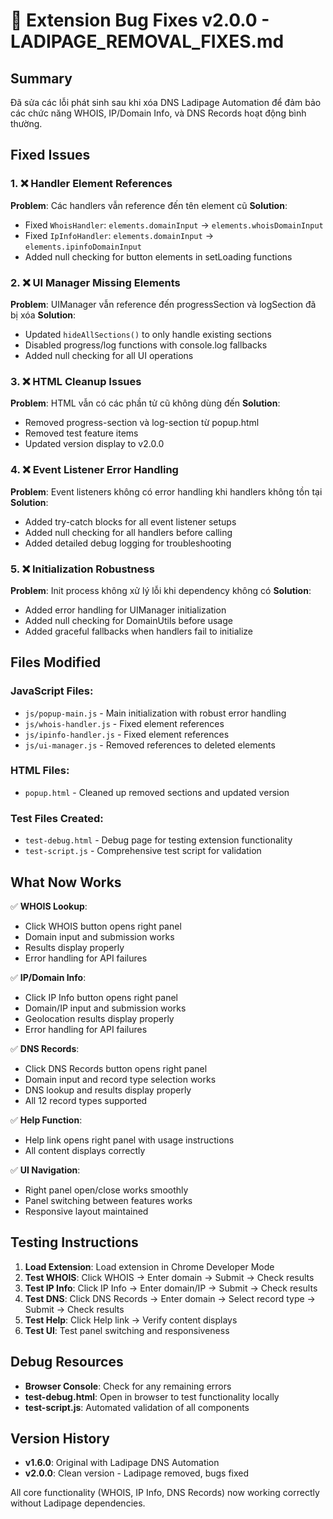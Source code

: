 # 🔧 Extension Bug Fixes v2.0.0 - LADIPAGE_REMOVAL_FIXES.md

## Summary
Đã sửa các lỗi phát sinh sau khi xóa DNS Ladipage Automation để đảm bảo các chức năng WHOIS, IP/Domain Info, và DNS Records hoạt động bình thường.

## Fixed Issues

### 1. ❌ Handler Element References
**Problem**: Các handlers vẫn reference đến tên element cũ
**Solution**: 
- Fixed `WhoisHandler`: `elements.domainInput` → `elements.whoisDomainInput`
- Fixed `IpInfoHandler`: `elements.domainInput` → `elements.ipinfoDomainInput`
- Added null checking for button elements in setLoading functions

### 2. ❌ UI Manager Missing Elements
**Problem**: UIManager vẫn reference đến progressSection và logSection đã bị xóa
**Solution**:
- Updated `hideAllSections()` to only handle existing sections
- Disabled progress/log functions with console.log fallbacks
- Added null checking for all UI operations

### 3. ❌ HTML Cleanup Issues
**Problem**: HTML vẫn có các phần tử cũ không dùng đến
**Solution**:
- Removed progress-section và log-section từ popup.html
- Removed test feature items
- Updated version display to v2.0.0

### 4. ❌ Event Listener Error Handling
**Problem**: Event listeners không có error handling khi handlers không tồn tại
**Solution**:
- Added try-catch blocks for all event listener setups
- Added null checking for all handlers before calling
- Added detailed debug logging for troubleshooting

### 5. ❌ Initialization Robustness
**Problem**: Init process không xử lý lỗi khi dependency không có
**Solution**:
- Added error handling for UIManager initialization
- Added null checking for DomainUtils before usage
- Added graceful fallbacks when handlers fail to initialize

## Files Modified

### JavaScript Files:
- `js/popup-main.js` - Main initialization with robust error handling
- `js/whois-handler.js` - Fixed element references
- `js/ipinfo-handler.js` - Fixed element references  
- `js/ui-manager.js` - Removed references to deleted elements

### HTML Files:
- `popup.html` - Cleaned up removed sections and updated version

### Test Files Created:
- `test-debug.html` - Debug page for testing extension functionality
- `test-script.js` - Comprehensive test script for validation

## What Now Works

✅ **WHOIS Lookup**: 
- Click WHOIS button opens right panel
- Domain input and submission works
- Results display properly
- Error handling for API failures

✅ **IP/Domain Info**:
- Click IP Info button opens right panel  
- Domain/IP input and submission works
- Geolocation results display properly
- Error handling for API failures

✅ **DNS Records**:
- Click DNS Records button opens right panel
- Domain input and record type selection works
- DNS lookup and results display properly
- All 12 record types supported

✅ **Help Function**:
- Help link opens right panel with usage instructions
- All content displays correctly

✅ **UI Navigation**:
- Right panel open/close works smoothly
- Panel switching between features works
- Responsive layout maintained

## Testing Instructions

1. **Load Extension**: Load extension in Chrome Developer Mode
2. **Test WHOIS**: Click WHOIS → Enter domain → Submit → Check results
3. **Test IP Info**: Click IP Info → Enter domain/IP → Submit → Check results  
4. **Test DNS**: Click DNS Records → Enter domain → Select record type → Submit → Check results
5. **Test Help**: Click Help link → Verify content displays
6. **Test UI**: Test panel switching and responsiveness

## Debug Resources

- **Browser Console**: Check for any remaining errors
- **test-debug.html**: Open in browser to test functionality locally
- **test-script.js**: Automated validation of all components

## Version History

- **v1.6.0**: Original with Ladipage DNS Automation
- **v2.0.0**: Clean version - Ladipage removed, bugs fixed

All core functionality (WHOIS, IP Info, DNS Records) now working correctly without Ladipage dependencies.
